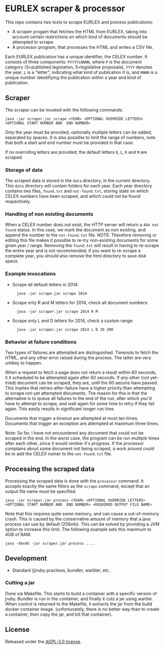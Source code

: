 # EURLEX scraper & processor
This repo contains two tools to scrape EURLEX and process publications:

- A scraper progam that fetches the HTML from EURLEX, taking into account certain restrictions on
  which kind of documents should be attempted to scrape.
- A processor program, that processes the HTML and writes a CSV file.

Each EURLEX publication has a unique identifier, the CELEX number.
It consists of three components: `PYYYYLNNNN`, where `P` is the document category (3=published legislation, 5=legislative proposals), `YYYY` denotes the year, `L` is
a "letter", indicating what kind of publication it is, and `NNNN` is a unique number identifiying
the publication within a year and kind of publication.

## Scraper

The scraper can be invoked with the following commands:

    java -jar scraper.jar scrape <YEAR> <OPTIONAL OVERRIDE LETTERS> <OPTIONAL START NUMBER AND  END NUMBER>

Only the year must be provided, optionally multiple letters can be added, separated by spaces.
It is also possible to limit the range of numbers, note that both a start and end number must be
provided in that case.

If no overriding letters are provided, the default letters `D`, `L`, `R` and `M` are scraped.

### Storage of data
The scraped data is stored in the `data` directory, in the current directory.
This `data` directory will contain folders for each year.
Each year directory contains two files, `found.txt` and `not-found.txt`, storing state on
which CELEX numbers have been scraped, and which could not be found respectively.

### Handling of non existing documents
When a CELEX number does not exist, the HTTP server will return a `404 not found` status.
In this case, we mark the document as non existing, and append the number to the `not-found.txt`
file.
NOTE: Therefore removing or editing this file makes it possible to re-try non-existing documents
for some given year / range.
Removing the `found.txt` will result in having to re-scrape the entire year and is not recommended;
if you want to re-scrape a complete year, you should also remove the html directory to save disk
space.

### Example invocations

- Scrape all default letters in 2014:
  ```
    java -jar scrape.jar scrape 2014
  ```
- Scrape only R and M letters for 2014, check all document numbers:
  ```
    java -jar scraper.jar scrape 2014 R M
  ```
- Scrape only L and D letters for 2014, check a custom range:
  ```
    java -jar scraper.jar scrape 2014 L D 20 200
  ```

### Behavior at failure conditions
Two types of failures are attempted are distinguished. Timeouts to fetch the HTML, and any other
error raised during the process. The latter are very unlikey to happen.

When a request to fetch a page does not return a result within 60 seconds, it it scheduled to be
attempted again after 60 seconds.
If any other (not yet-tried) document can be scraped, they are, until the 60 secons have passed.
This implies that retries-after-failure have a higher priority than attempting to scrape not-yet
attempted documents.
The reason for this is that the alternative is to queue all failures to the end of the run, after
which you'd have to attempt to scrape, and wait again for some time to retry if they fail again.
This easily results in significant longer run time.

Documents that trigger a timeout are attempted at most ten times. Documents that trigger an
exception are attempted at maximum three times.

Note: So far, I have not encountered any document that could not be scraped in the end.
In the worst case, the program can be run multiple times after each other, since it would
rember it's progress.
If the processor complains about some document not being scraped, a work around could be to add the
CELEX numer to the `not-found.txt` file.

## Processing the scraped data
Processing the scraped data is done with the `processor` command.
It accepts exactly the same filters as the `scrape` command, except that an output file name must
be specified.

    java -jar scraper.jar process <YEAR> <OPTIONAL OVERRIDE LETTERS> <OPTIONAL START NUMBER AND  END NUMBER> <REQUIRED OUTPUT FILE NAME>

Note that this requires quite some memory, and can cause a out-of-memory crash. This is caused
by the conservative amount of memory that a java process can use by default (256mb).
This can be solved by providing a JVM option to increase this limit.
The following example sets this maximum to 4GB of RAM.

    java -Xmx4G -jar scraper.jar process ....

## Development
- Standard (j)ruby practises, bundler, warbler, etc.

### Cutting a jar
Done via Makefile. This starts to build a container with a specific version of jruby.
Bundler is run in the container, and finally it cuts a jar using warble.
When control is returned to the Makefile, it extracts the jar from the build docker container image.
(unfortunately, there is no better way than to create a container, then copy the jar, and kill
that container).

## License
Released under the [AGPL-3.0 license](https://www.gnu.org/licenses/agpl-3.0.html).
